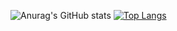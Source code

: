 ![Anurag's GitHub stats](https://github-readme-stats.vercel.app/api?username=anuraghazra&show_icons=true&theme=dark)
[![Top Langs](https://github-readme-stats.vercel.app/api/top-langs/?username=MaxWolf-01&layout=compact)](https://github.com/anuraghazra/github-readme-stats&theme=radical)
